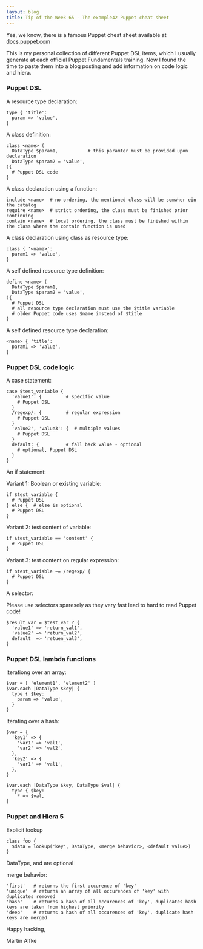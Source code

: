 ```yaml
---
layout: blog
title: Tip of the Week 65 - The example42 Puppet cheat sheet
---
```


Yes, we know, there is a famous Puppet cheat sheet available at docs.puppet.com

This is my personal collection of different Puppet DSL items, which I usually generate at each official Puppet Fundamentals training.
Now I found the time to paste them into a blog posting and add information on code logic and hiera.

### Puppet DSL

A resource type declaration:

    type { 'title':
      param => 'value',
    }

A class definition:

    class <name> (
      DataType $param1,           # this paramter must be provided upon declaration
      DataType $param2 = 'value',
    ){
      # Puppet DSL code
    }

A class declaration using a function:

    include <name>  # no ordering, the mentioned class will be somwher ein the catalog
    require <name>  # strict ordering, the class must be finished prior continuing
    contain <name>  # local ordering, the class must be finished within the class where the contain function is used

A class declaration using class as resource type:

    class { '<name>':
      param1 => 'value',
    }

A self defined resource type definition:

    define <name> (
      DataType $param1,
      DataType $param2 = 'value',
    ){
      # Puppet DSL
      # all resource type declaration must use the $title variable
      # older Puppet code uses $name instead of $title
    }

A self defined resource type declaration:

    <name> { 'title':
      param1 => 'value',
    }



### Puppet DSL code logic

A case statement:

    case $test_variable {
      'value1': {         # specific value
        # Puppet DSL
      }
      /regexp/: {         # regular expression
        # Puppet DSL
      }
      'value2', 'value3': {  # multiple values
        # Puppet DSL
      }
      default: {          # fall back value - optional
        # optional, Puppet DSL
      }
    }

An if statement:

Variant 1: Boolean or existing variable:

    if $test_variable {
      # Puppet DSL
    } else {  # else is optional
      # Puppet DSL
    }

Variant 2: test content of variable:

    if $test_variable == 'content' {
      # Puppet DSL
    }

Variant 3: test content on regular expression:

    if $test_variable ~= /regexp/ {
      # Puppet DSL
    }

A selector:

Please use selectors sparesely as they very fast lead to hard to read Puppet code!

    $result_var = $test_var ? {
      'value1' => 'return_val1',
      'value2' => 'return_val2',
      default  => 'retuen_val3',
    }


### Puppet DSL lambda functions

Iterationg over an array:

    $var = [ 'element1', 'element2' ]
    $var.each |DataType $key| {
      type { $key:
        param => 'value',
      }
    }

Iterating over a hash:

    $var = {
      'key1' => {
        'var1' => 'val1',
        'var2' => 'val2',
      },
      'key2' => {
        'var1' => 'val1',
      },
    }

    $var.each |DataType $key, DataType $val| {
      type { $key:
        * => $val,
    }

### Puppet and Hiera 5

Explicit lookup

    class foo {
      $data = lookup('key', DataType, <merge behavior>, <default value>)
    }

DataType, <merge behavior> and <default value> are optional

merge behavior:

    'first'   # returns the first occurence of 'key'
    'unique'  # returns an array of all occurences of 'key' with duplicates removed
    'hash'    # returns a hash of all occurences of 'key', duplicates hash keys are taken from highest priority
    'deep'    # returns a hash of all occurences of 'key', duplicate hash keys are merged

Happy hacking,

Martin Alfke

